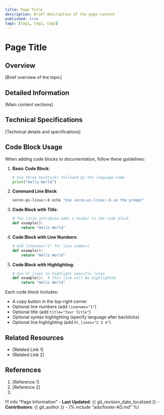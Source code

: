 ```yaml
---
title: Page Title
description: Brief description of the page content
published: true
tags: [tag1, tag2, tag3]
---
```


# Page Title

## Overview
[Brief overview of the topic]

## Detailed Information
[Main content sections]

## Technical Specifications
[Technical details and specifications]

## Code Block Usage
When adding code blocks to documentation, follow these guidelines:

1. **Basic Code Block**:
   ```python
   # Use three backticks followed by the language name
   print("Hello World")
   ```

2. **Command Line Block**:
   ```bash title="Terminal Commands"
   voron-pi-linux:~$ echo "Use voron-pi-linux:~$ as the prompt"
   ```

3. **Code Block with Title**:
   ```python title="example.py"
   # The title attribute adds a header to the code block
   def example():
       return "Hello World"
   ```

4. **Code Block with Line Numbers**:
   ```python linenums="1"
   # Add linenums="1" for line numbers
   def example():
       return "Hello World"
   ```

5. **Code Block with Highlighting**:
   ```python hl_lines="2"
   # Use hl_lines to highlight specific lines
   def example():  # This line will be highlighted
       return "Hello World"
   ```

Each code block includes:
- A copy button in the top-right corner
- Optional line numbers (add `linenums="1"`)
- Optional title (add `title="Your Title"`)
- Optional syntax highlighting (specify language after backticks)
- Optional line highlighting (add `hl_lines="2 3 4"`)

## Related Resources
- [Related Link 1]
- [Related Link 2]

## References
1. [Reference 1]
2. [Reference 2]
3. 
!!! info "Page Information"
    - **Last Updated**: {{ git_revision_date_localized }}
    - **Contributors**: {{ git_author }}
    - 
{% include "ads/footer-AD.md" %} 